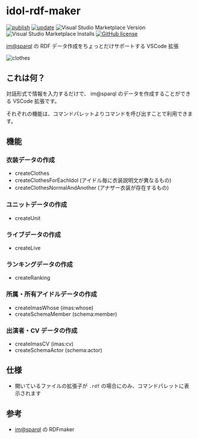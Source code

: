 # idol-rdf-maker

[![publish](https://github.com/arrow2nd/idol-rdf-maker/actions/workflows/publish.yml/badge.svg)](https://github.com/arrow2nd/idol-rdf-maker/actions/workflows/publish.yml)
[![update](https://github.com/arrow2nd/idol-rdf-maker/actions/workflows/update.yml/badge.svg)](https://github.com/arrow2nd/idol-rdf-maker/actions/workflows/update.yml)
![Visual Studio Marketplace Version](https://img.shields.io/visual-studio-marketplace/v/arrow2nd.idol-rdf-maker)
![Visual Studio Marketplace Installs](https://img.shields.io/visual-studio-marketplace/i/arrow2nd.idol-rdf-maker)
[![GitHub license](https://img.shields.io/github/license/arrow2nd/idol-rdf-maker)](https://github.com/arrow2nd/idol-rdf-maker/blob/main/LICENSE)

[im@sparql](https://sparql.crssnky.xyz/imas/) の RDF データ作成をちょっとだけサポートする VSCode 拡張

![clothes](https://user-images.githubusercontent.com/44780846/165919803-49e22b6f-e2a8-41df-ac33-8fa620096ca0.gif)

## これは何？

対話形式で情報を入力するだけで、 im@sparql のデータを作成することができる VSCode 拡張です。

それぞれの機能は、コマンドパレットよりコマンドを呼び出すことで利用できます。

## 機能

### 衣装データの作成

- createClothes
- createClothesForEachIdol (アイドル毎に衣装説明文が異なるもの)
- createClothesNormalAndAnother (アナザー衣装が存在するもの)

### ユニットデータの作成

- createUnit

### ライブデータの作成

- createLive

### ランキングデータの作成

- createRanking

### 所属・所有アイドルデータの作成

- createImasWhose (imas:whose)
- createSchemaMember (schema:member)

### 出演者・CV データの作成

- createImasCV (imas:cv)
- createSchemaActor (schema:actor)

## 仕様

- 開いているファイルの拡張子が `.rdf` の場合にのみ、コマンドパレットに表示されます

## 参考

- [im@sparql](https://sparql.crssnky.xyz/imas/) の RDFmaker
